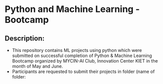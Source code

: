 # Python and Machine Learning - Bootcamp

## Description:
<ul>
<li>This repository contains ML projects using python which were submitted on successful completion of Python & Machine Learning Bootcamp organized by MYCIN-AI Club, Innovation Center KIET in the month of May and June.</li>
<li>Participants are requested to submit their projects in folder (name of folder: <title of project> in Sentence Case) which contains a readme and all codes with all media files used.</li>
<li>Participants are expected to add their projects as folder and Title of the project in the list below as soon as possible.</li>
</ul><br><br>
<i>Keep the code/files clean and well formatted to make it easy for contributers to contribute to your project.</i>
<br>

## Available Projects:
<ol>
<li>BigMarket Sales Prediction</li>
<li>Breast Cancer Prediction</li>
<li>Customer Segmentation</li>
<li>Diabetes Prediction</li>
<li>Red Wine Quality Prediction</li>
<li>Sales Prediction</li>
<li>Stroke Prediction</li>
<li>Waiting for more...</li>
</ol>


<br><br><br>
## Contributors:
#### Maintainer: <a href="github.com/kushagrathisside"><b>KUSHAGRA SRIVASTAVA</b></a>
#### Other contributors:
<a href="https://github.com/MYCIN-AI-Club/MachineLearning-Bootcamp01/graphs/contributors">
  <img src="https://contrib.rocks/image?repo=MYCIN-AI-Club/MachineLearning-Bootcamp01" />
</a>

### Official Post: 
<a href="https://www.instagram.com/p/CiSxYo7PoJn/">Instagram</a>
<br><br><br><br>
<b> MYCIN-AI</b>
<br><a href="mycin.in">
<img src="https://user-images.githubusercontent.com/76547274/193342819-bc84f078-d7cb-4f99-aeb1-05867a7bdce3.jpg" alt="MYCIN LOGO" height="100dp" breath="100dp"></a>
<br><br>
Visit Us: <a href="mycin.in">mycin.in</a>
<br>In case of queries, contact us at <b><a href="mailto:mycin@kiet.edu">mycin@kiet.edu</a></b>.
.

